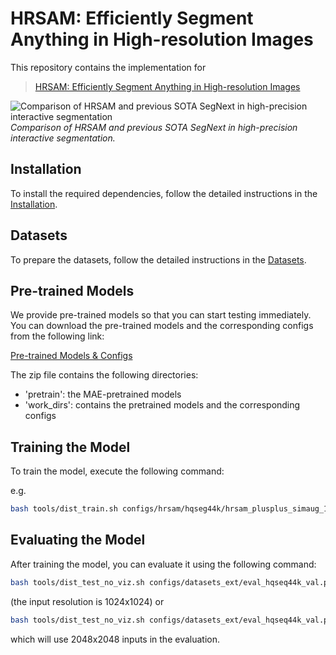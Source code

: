 # HRSAM: Efficiently Segment Anything in High-resolution Images

This repository contains the implementation for
> [HRSAM: Efficiently Segment Anything in High-resolution Images](https://arxiv.org/abs/2407.02109)

![Comparison of HRSAM and previous SOTA SegNext in high-precision interactive segmentation](assets/experiment-qualitative.png)
*Comparison of HRSAM and previous SOTA SegNext in high-precision interactive segmentation.*

## Installation

To install the required dependencies, follow the detailed instructions in the [Installation](./INSTALL.md).

## Datasets

To prepare the datasets, follow the detailed instructions in the [Datasets](./DATASETS.md).

## Pre-trained Models

We provide pre-trained models so that you can start testing immediately. You can download the pre-trained models and the corresponding configs from the following link:

[Pre-trained Models & Configs](https://mega.nz/file/kisziSBQ#Y1iiXF3kmeGgrjxToBN4lSS15vSL2KZ7GrasCUn1zQI)

The zip file contains the following directories:
- 'pretrain': the MAE-pretrained models
- 'work_dirs': contains the pretrained models and the corresponding configs


## Training the Model

To train the model, execute the following command:

e.g.
```bash
bash tools/dist_train.sh configs/hrsam/hqseg44k/hrsam_plusplus_simaug_1024x1024_bs1_40k.py 4
```

## Evaluating the Model

After training the model, you can evaluate it using the following command:

```bash
bash tools/dist_test_no_viz.sh configs/datasets_ext/eval_hqseq44k_val.py work_dirs/hrsam/hqseg44k/hrsam_plusplus_simaug_1024x1024_bs1_40k/iter_40000.pth 4
```
(the input resolution is 1024x1024)
or
```bash
bash tools/dist_test_no_viz.sh configs/datasets_ext/eval_hqseq44k_val.py work_dirs/hrsam/hqseg44k/hrsam_plusplus_simaug_1024x1024_bs1_40k/iter_40000.pth 4 -c configs/eval_custom/simseg_ts2048.py 
```
which will use 2048x2048 inputs in the evaluation.
